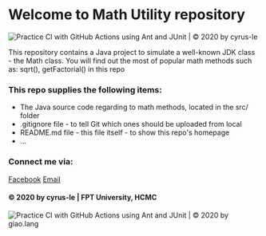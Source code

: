 # Welcome to Math Utility repository 
![Practice CI with GitHub Actions using Ant and JUnit | © 2020 by cyrus-le](https://github.com/doit-now/se1428-math-util/workflows/Practice%20CI%20with%20GitHub%20Actions%20using%20Ant%20and%20JUnit%20%7C%20%C2%A9%202020%20by%20cyrus-le/badge.svg)

This repository contains a Java project to simulate a well-known JDK class - the Math class. You will find out the most of popular math methods such as: sqrt(), getFactorial() in this repo

### This repo supplies the following items:
* The Java source code regarding to math methods, located in the src/ folder
* .gitignore file - to tell Git which ones should be uploaded from local
* README.md file - this file itself - to show this repo's homepage
* ...

### Connect me via:
[Facebook](https://www.facebook.com/cyrus.le.79/)
[Email](mailto:kazuocyrus@gmail.com)

#### © 2020 by cyrus-le | FPT University, HCMC
![Practice CI with GitHub Actions using Ant and JUnit | © 2020 by giao.lang](https://github.com/cyrus-le/se1428-math-util/workflows/Practice%20CI%20with%20GitHub%20Actions%20using%20Ant%20and%20JUnit%20%7C%20%C2%A9%202020%20by%20cyrus-le/badge.svg)
 
